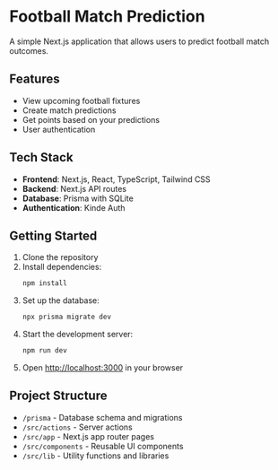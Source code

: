 # Football Match Prediction

A simple Next.js application that allows users to predict football match outcomes.

## Features

- View upcoming football fixtures
- Create match predictions
- Get points based on your predictions
- User authentication

## Tech Stack

- **Frontend**: Next.js, React, TypeScript, Tailwind CSS
- **Backend**: Next.js API routes
- **Database**: Prisma with SQLite
- **Authentication**: Kinde Auth

## Getting Started

1. Clone the repository
2. Install dependencies:
   ```bash
   npm install
   ```
3. Set up the database:
   ```bash
   npx prisma migrate dev
   ```
4. Start the development server:
   ```bash
   npm run dev
   ```
5. Open [http://localhost:3000](http://localhost:3000) in your browser

## Project Structure

- `/prisma` - Database schema and migrations
- `/src/actions` - Server actions
- `/src/app` - Next.js app router pages
- `/src/components` - Reusable UI components
- `/src/lib` - Utility functions and libraries
